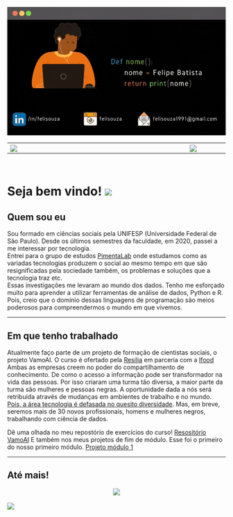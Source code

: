 <center>  

![](capa_github4.gif)
</center

<center>
<table>
<th><img width ="400px" align='left' src="https://github-readme-stats.vercel.app/api?username=Felisouza&theme=tokyonight&show_icons=True"/>
<th><img width="400px" align="right" src="https://github-readme-stats.vercel.app/api/top-langs/?username=Felisouza&hide=html&layout=compact&theme=tokyonight" />
</center>
</table>
<br>

# Seja bem vindo! <img src="https://media.giphy.com/media/26xBwdIuRJiAIqHwA/giphy.gif" width="80px"/>

## Quem sou eu  
Sou formado em ciências sociais pela UNIFESP (Universidade Federal de São Paulo). Desde os últimos semestres da faculdade, em 2020, passei a me interessar por tecnologia.  
Entrei para o grupo de estudos [PimentaLab](https://www.pimentalab.net/) onde estudamos como as variadas tecnologias produzem o social ao mesmo tempo em que são resignificadas pela sociedade também, os problemas e soluções que a tecnologia traz etc.  
Essas investigações me levaram ao mundo dos dados. Tenho me esforçado muito para aprender a utilizar ferramentas de análise de dados, Python e R. Pois, creio que o domínio dessas linguagens de programação são meios poderosos para compreendermos o mundo em que vivemos.

***
## Em que tenho trabalhado

Atualmente faço parte de um projeto de formação de cientistas sociais, o projeto VamoAI. O curso é ofertado pela [Resilia](https://www.resilia.work/) em parceria com a [Ifood](https://www.ifood.com.br/)  
Ambas as empresas creem no poder do compartilhamento de conhecimento. De como o acesso a informação pode ser transformador na vida das pessoas. Por isso criaram uma turma tão diversa, a maior parte da turma são mulheres e pessoas negras. A oportunidade dada a nós será retribuida através de mudanças em ambientes de trabalho e no mundo.  
[Pois, a área tecnologia é defasada no quesito diversidade](https://www.meupositivo.com.br/panoramapositivo/diversidade-e-inclusao-no-setor-de-ti/). Mas, em breve, seremos mais de 30 novos profissionais, homens e mulheres negros, trabalhando com ciência de dados.

Dê uma olhada no meu repostório de exercícios do curso! [Resositório VamoAI](https://github.com/Felisouza/Vamo_ai.git)
E também nos meus projetos de fim de módulo. Esse foi o primeiro do nosso primeiro módulo. [Projeto módulo 1](https://github.com/Felisouza/Projeto_Modulo_1.git)

***

## Até mais!
<center>
<img src= "https://octodex.github.com/images/nyantocat.gif" width="130px"/>
</center>


![](https://komarev.com/ghpvc/?username=Felisouza&color=red&style=flat)

